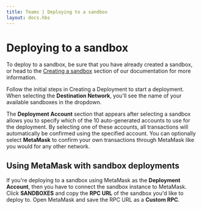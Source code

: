 ```yaml
---
title: Teams | Deploying to a sandbox
layout: docs.hbs
---
```

# Deploying to a sandbox

To deploy to a sandbox, be sure that you have already created a sandbox, or head to the <a href="/docs/teams/sandboxes/creating-a-sandbox">Creating a sandbox</a> section of our documentation for more information.

Follow the initial steps in <a hrehf="/docs/teams/deployments/creating-a-deployment">Creating a Deployment</a> to start a deployment. When selecting the **Destination Network**, you'll see the name of your available sandboxes in the dropdown.

The **Deployment Account** section that appears after selecting a sandbox allows you to specify which of the 10 auto-generated accounts to use for the deployment. By selecting one of these accounts, all transactions will automatically be confirmed using the specified account. You can optionally select **MetaMask** to confirm your own transactions through MetaMask like you would for any other network.

## Using MetaMask with sandbox deployments

If you're deploying to a sandbox using MetaMask as the **Deployment Account**, then you have to connect the sandbox instance to MetaMask. Click **<span class="inline-menu-item"><i class="far fa-cubes"></i>SANDBOXES</span>** and copy the **RPC URL** of the sandbox you'd like to deploy to. Open MetaMask and save the RPC URL as a **Custom RPC**.
